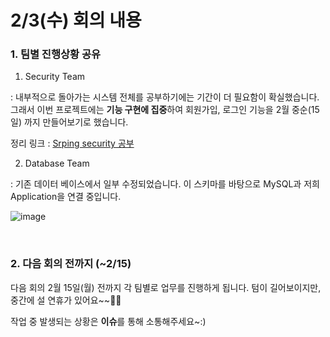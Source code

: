 # 2/3(수) 회의 내용



### 1. 팀별 진행상황 공유

1) Security Team

: 내부적으로 돌아가는 시스템 전체를 공부하기에는 기간이 더 필요함이 확실했습니다. 그래서 이번 프로젝트에는 **기능 구현에 집중**하여 회원가입, 로그인 기능을 2월 중순(15일) 까지 만들어보기로 했습니다.

정리 링크 : <a href="https://github.com/BAECHOOs/Spring-toyproject/blob/main/share%20knowhow/Spring%20Security.md" target="_blank">Srping security 공부</a>



2) Database Team

: 기존 데이터 베이스에서 일부 수정되었습니다. 이 스키마를 바탕으로 MySQL과 저희 Application을 연결 중입니다.



![image](https://user-images.githubusercontent.com/42775225/106762165-eb04c880-6678-11eb-87ca-9b83b90b489a.png)







<br>

### 2. 다음 회의 전까지 (~2/15)

다음 회의 2월 15일(월) 전까지 각 팀별로 업무를 진행하게 됩니다. 텀이 길어보이지만, 중간에 설 연휴가 있어요~~🙋‍♂️ 

작업 중 발생되는 상황은 **이슈**를 통해 소통해주세요~:)